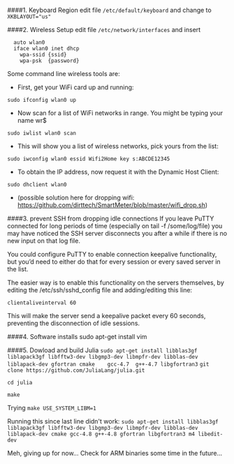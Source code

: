 ####1. Keyboard Region
  edit file `/etc/default/keyboard` and change to `XKBLAYOUT="us"`
  
####2. Wireless Setup
  edit file `/etc/network/interfaces` and insert
```
  auto wlan0
  iface wlan0 inet dhcp 
    wpa-ssid {ssid}
    wpa-psk  {password}
```

  Some command line wireless tools are:
  
  * First, get your WiFi card up and running:
  
  `sudo ifconfig wlan0 up`
  
  * Now scan for a list of WiFi networks in range. You might be typing your name wr$
  
  `sudo iwlist wlan0 scan`
  
  * This will show you a list of wireless networks, pick yours from the list:
  
  `sudo iwconfig wlan0 essid Wifi2Home key s:ABCDE12345`
  
  * To obtain the IP address, now request it with the Dynamic Host Client:
  
  `sudo dhclient wlan0`
  
  * (possible solution here for dropping wifi: https://github.com/dirttech/SmartMeter/blob/master/wifi_drop.sh)


####3. prevent SSH from dropping idle connections
  If you leave PuTTY connected for long periods of time (especially on tail -f /some/log/file) you may have noticed the SSH server disconnects you after a while if there is no new input on that log file.

  You could configure PuTTY to enable connection keepalive functionality, but you’d need to either do that for every session or every saved server in the list.

  The easier way is to enable this functionality on the servers themselves, by editing the /etc/ssh/sshd_config file and adding/editing this line:

`clientaliveinterval 60`

  This will make the server send a keepalive packet every 60 seconds, preventing the disconnection of idle sessions.
  
####4. Software installs
sudo apt-get install vim

####5. Dowload and build Julia
  `sudo apt-get install libblas3gf liblapack3gf libfftw3-dev libgmp3-dev libmpfr-dev libblas-dev liblapack-dev gfortran cmake    gcc-4.7  g++-4.7 libgfortran3`
  `git clone https://github.com/JuliaLang/julia.git`
  
  `cd julia`
  
  `make`
  
  Trying `make USE_SYSTEM_LIBM=1`
  
  Running this since last line didn't work: `sudo apt-get install libblas3gf liblapack3gf libfftw3-dev libgmp3-dev libmpfr-dev libblas-dev liblapack-dev cmake gcc-4.8 g++-4.8 gfortran libgfortran3 m4 libedit-dev`
  
  Meh, giving up for now... Check for ARM binaries some time in the future...
  
  
  
